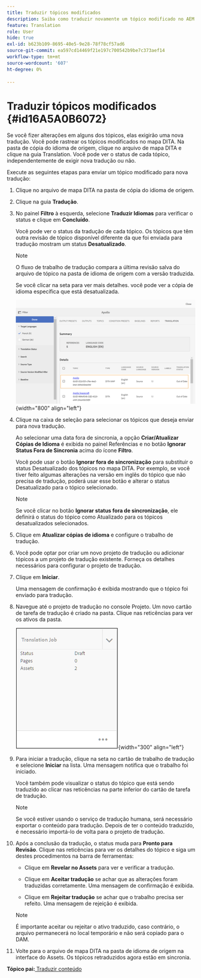 ```yaml
---
title: Traduzir tópicos modificados
description: Saiba como traduzir novamente um tópico modificado no AEM Guides.
feature: Translation
role: User
hide: true
exl-id: b623b109-8695-40e5-9e28-78f78cf57ad6
source-git-commit: ea597cd14469f21e197c700542b9be7c373aef14
workflow-type: tm+mt
source-wordcount: '607'
ht-degree: 0%

---
```


# Traduzir tópicos modificados {#id16A5A0B6072}

Se você fizer alterações em alguns dos tópicos, elas exigirão uma nova tradução. Você pode rastrear os tópicos modificados no mapa DITA. Na pasta de cópia do idioma de origem, clique no arquivo de mapa DITA e clique na guia Translation. Você pode ver o status de cada tópico, independentemente de exigir nova tradução ou não.

Execute as seguintes etapas para enviar um tópico modificado para nova tradução:

1. Clique no arquivo de mapa DITA na pasta de cópia do idioma de origem.

1. Clique na guia **Tradução**.

1. No painel **Filtro** à esquerda, selecione **Traduzir Idiomas** para verificar o status e clique em **Concluído**.

   Você pode ver o status da tradução de cada tópico. Os tópicos que têm outra revisão de tópico disponível diferente da que foi enviada para tradução mostram um status **Desatualizado**.

   >[!NOTE]
   >
   > O fluxo de trabalho de tradução compara a última revisão salva do arquivo de tópico na pasta de idioma de origem com a versão traduzida.

   Se você clicar na seta para ver mais detalhes. você pode ver a cópia de idioma específica que está desatualizada.

   ![](images/out-of-sync-uuid.png){width="800" align="left"}

1. Clique na caixa de seleção para selecionar os tópicos que deseja enviar para nova tradução.

   Ao selecionar uma data fora de sincronia, a opção **Criar/Atualizar Cópias de Idioma** é exibida no painel Referências e no botão **Ignorar Status Fora de Sincronia** acima do ícone **Filtro**.

   Você pode usar o botão **Ignorar fora de sincronização** para substituir o status Desatualizado dos tópicos no mapa DITA. Por exemplo, se você tiver feito algumas alterações na versão em inglês do tópico que não precisa de tradução, poderá usar esse botão e alterar o status Desatualizado para o tópico selecionado.

   >[!NOTE]
   >
   > Se você clicar no botão **Ignorar status fora de sincronização**, ele definirá o status do tópico como Atualizado para os tópicos desatualizados selecionados.

1. Clique em **Atualizar cópias de idioma** e configure o trabalho de tradução.

1. Você pode optar por criar um novo projeto de tradução ou adicionar tópicos a um projeto de tradução existente. Forneça os detalhes necessários para configurar o projeto de tradução.

1. Clique em **Iniciar**.

   Uma mensagem de confirmação é exibida mostrando que o tópico foi enviado para tradução.

1. Navegue até o projeto de tradução no console Projeto. Um novo cartão de tarefa de tradução é criado na pasta. Clique nas reticências para ver os ativos da pasta.

   ![](images/incremental-job.PNG){width="300" align="left"}

1. Para iniciar a tradução, clique na seta no cartão de trabalho de tradução e selecione **Iniciar** na lista. Uma mensagem notifica que o trabalho foi iniciado.

   Você também pode visualizar o status do tópico que está sendo traduzido ao clicar nas reticências na parte inferior do cartão de tarefa de tradução.

   >[!NOTE]
   >
   > Se você estiver usando o serviço de tradução humana, será necessário exportar o conteúdo para tradução. Depois de ter o conteúdo traduzido, é necessário importá-lo de volta para o projeto de tradução.

1. Após a conclusão da tradução, o status muda para **Pronto para Revisão**. Clique nas reticências para ver os detalhes do tópico e siga um destes procedimentos na barra de ferramentas:

   - Clique em **Revelar no Assets** para ver e verificar a tradução.

   - Clique em **Aceitar tradução** se achar que as alterações foram traduzidas corretamente. Uma mensagem de confirmação é exibida.

   - Clique em **Rejeitar tradução** se achar que o trabalho precisa ser refeito. Uma mensagem de rejeição é exibida.

   >[!NOTE]
   >
   > É importante aceitar ou rejeitar o ativo traduzido, caso contrário, o arquivo permanecerá no local temporário e não será copiado para o DAM.

1. Volte para o arquivo de mapa DITA na pasta de idioma de origem na interface do Assets. Os tópicos retraduzidos agora estão em sincronia.


**Tópico pai:**&#x200B;[&#x200B; Traduzir conteúdo](translation.md)
